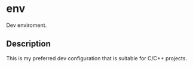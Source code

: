 # env
Dev enviroment.

## Description
This is my preferred dev configuration that is suitable for C/C++ projects.

